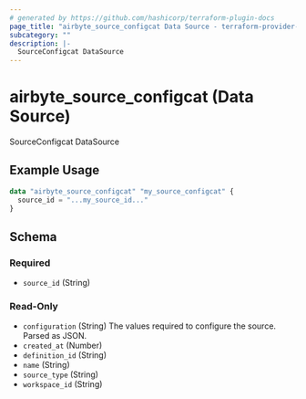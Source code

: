 ```yaml
---
# generated by https://github.com/hashicorp/terraform-plugin-docs
page_title: "airbyte_source_configcat Data Source - terraform-provider-airbyte"
subcategory: ""
description: |-
  SourceConfigcat DataSource
---
```


# airbyte_source_configcat (Data Source)

SourceConfigcat DataSource

## Example Usage

```terraform
data "airbyte_source_configcat" "my_source_configcat" {
  source_id = "...my_source_id..."
}
```

<!-- schema generated by tfplugindocs -->
## Schema

### Required

- `source_id` (String)

### Read-Only

- `configuration` (String) The values required to configure the source. Parsed as JSON.
- `created_at` (Number)
- `definition_id` (String)
- `name` (String)
- `source_type` (String)
- `workspace_id` (String)
